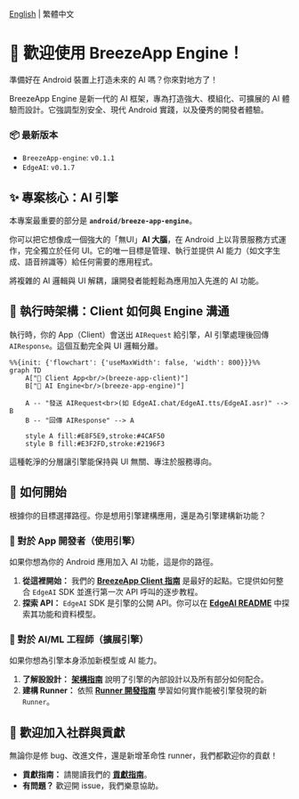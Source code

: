 [English](../../README.md) | 繁體中文

# 🤖 歡迎使用 BreezeApp Engine！

準備好在 Android 裝置上打造未來的 AI 嗎？你來對地方了！

BreezeApp Engine 是新一代的 AI 框架，專為打造強大、模組化、可擴展的 AI 體驗而設計。它強調型別安全、現代 Android 實踐，以及優秀的開發者體驗。

### 📦 最新版本

- `BreezeApp-engine`: `v0.1.1`
- `EdgeAI`: `v0.1.7`

## ✨ 專案核心：AI 引擎

本專案最重要的部分是 **`android/breeze-app-engine`**。

你可以把它想像成一個強大的「無UI」**AI 大腦**，在 Android 上以背景服務方式運作，完全獨立於任何 UI。它的唯一目標是管理、執行並提供 AI 能力（如文字生成、語音辨識等）給任何需要的應用程式。

將複雜的 AI 邏輯與 UI 解耦，讓開發者能輕鬆為應用加入先進的 AI 功能。

## 🔎 執行時架構：Client 如何與 Engine 溝通

執行時，你的 App（Client）會送出 `AIRequest` 給引擎，AI 引擎處理後回傳 `AIResponse`。這個互動完全與 UI 邏輯分離。

```mermaid
%%{init: {'flowchart': {'useMaxWidth': false, 'width': 800}}}%%
graph TD
    A["📱 Client App<br/>(breeze-app-client)"]
    B["🧠 AI Engine<br/>(breeze-app-engine)"]

    A -- "發送 AIRequest<br>(如 EdgeAI.chat/EdgeAI.tts/EdgeAI.asr)" --> B
    B -- "回傳 AIResponse" --> A

    style A fill:#E8F5E9,stroke:#4CAF50
    style B fill:#E3F2FD,stroke:#2196F3
```

這種乾淨的分層讓引擎能保持與 UI 無關、專注於服務導向。

## 🚀 如何開始

根據你的目標選擇路徑。你是想用引擎建構應用，還是為引擎建構新功能？

### 📱 對於 App 開發者（使用引擎）

如果你想為你的 Android 應用加入 AI 功能，這是你的路徑。

1.  **從這裡開始：** 我們的 **[BreezeApp Client 指南](https://github.com/mtkresearch/BreezeApp-client/blob/174b3717575664dd8b08f195cbfad9aad5c300f1/docs/i18n/README_zh.md)** 是最好的起點。它提供如何整合 `EdgeAI` SDK 並進行第一次 API 呼叫的逐步教程。
2.  **探索 API：** `EdgeAI` SDK 是引擎的公開 API。你可以在 **[EdgeAI README](../android/EdgeAI/README.md)** 中探索其功能和資料模型。

### 🧠 對於 AI/ML 工程師（擴展引擎）

如果你想為引擎本身添加新模型或 AI 能力。

1.  **了解設設計：** **[架構指南](./ARCHITECTURE_zh.md)** 說明了引擎的內部設計以及所有部分如何配合。
2.  **建構 Runner：** 依照 **[Runner 開發指南](./RUNNER_DEVELOPMENT_zh.md)** 學習如何實作能被引擎發現的新 `Runner`。

## 🤝 歡迎加入社群與貢獻

無論你是修 bug、改進文件，還是新增革命性 runner，我們都歡迎你的貢獻！

* **貢獻指南：** 請閱讀我們的 **[貢獻指南](./CONTRIBUTING_zh.md)**。
* **有問題？** 歡迎開 issue，我們樂意協助。